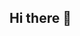 ## Hi there 👋

<!--
**shaky-pearl/shaky-pearl** is a ✨ _special_ ✨ repository because its `README.md` (this file) appears on your GitHub profile.

🚀 About Me:
Passionate about Cybersecurity, IT Support, and Continuous Learning.
Always exploring new technologies and expanding my skill set.

🛠 Skills & Tools
🔹 Cybersecurity: Network Security, Threat Analysis, Vulnerability Assessment
🔹 IT Support: Troubleshooting, Hardware & Software Maintenance, System Administration.

📫 Let's Connect!

-->
